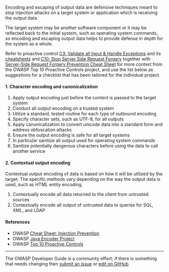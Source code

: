 Encoding and escaping of output data are defensive techniques meant to stop injection attacks
on a target system or application which is receiving the output data.

The target system may be another software component or it may be reflected back to the initial system,
such as operating system commands,
so encoding and escaping output data helps to provide defense in depth for the system as a whole.

Refer to proactive control [C3: Validate all Input & Handle Exceptions][control3] and its [cheatsheets][csproactive-c4] and [C10: Stop Server Side Request Forgery][control10] together with [Server-Side Request Forgery Prevention Cheat Sheet][csproactive-c10]
for more context from the OWASP Top 10 Proactive Controls project,
and use the list below as suggestions for a checklist that has been tailored for the individual project.

#### 1. Character encoding and canonicalization

1. Apply output encoding just before the content is passed to the target system
2. Conduct all output encoding on a trusted system
3. Utilize a standard, tested routine for each type of outbound encoding
4. Specify character sets, such as UTF-8, for all outputs
5. Apply canonicalization to convert unicode data into a standard form and address obfuscation attacks
6. Ensure the output encoding is safe for all target systems
7. In particular sanitize all output used for operating system commands
8. Sanitize potentially dangerous characters before using the data to call another service

#### 2. Contextual output encoding

Contextual output encoding of data is based on how it will be utilized by the target.
The specific methods vary depending on the way the output data is used, such as HTML entity encoding.

1. Contextually encode all data returned to the client from untrusted sources
2. Contextually encode all output of untrusted data to queries for SQL, XML, and LDAP

#### References

* OWASP [Cheat Sheet: Injection Prevention][ipcs]
* OWASP [Java Encoder Project][encoder]
* OWASP [Top 10 Proactive Controls][proactive10]

----

The OWASP Developer Guide is a community effort; if there is something that needs changing
then [submit an issue][issue060204] or [edit on GitHub][edit060204].

[csproactive-c4]: https://cheatsheetseries.owasp.org/IndexProactiveControls.html#c4-encode-and-escape-data
[csproactive-c10]: https://cheatsheetseries.owasp.org/cheatsheets/Server_Side_Request_Forgery_Prevention_Cheat_Sheet.html
[control3]: https://top10proactive.owasp.org/the-top-10/c3-validate-input-and-handle-exceptions/
[control10]: https://top10proactive.owasp.org/the-top-10/c10-stop-server-side-request-forgery/
[edit060204]: https://github.com/OWASP/DevGuide/blob/main/docs/en/04-design/02-web-app-checklist/03-encode-escape-data.md
[encoder]: https://www.owasp.org/index.php/OWASP_Java_Encoder_Project
[ipcs]: https://cheatsheetseries.owasp.org/cheatsheets/Injection_Prevention_Cheat_Sheet
[issue060204]: https://github.com/OWASP/DevGuide/issues/new?labels=enhancement&template=request.md&title=Update:%2004-design/02-web-app-checklist/03-encode-escape-data
[proactive10]: https://top10proactive.owasp.org/
